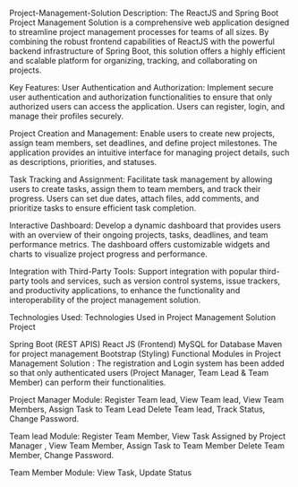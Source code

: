 Project-Management-Solution
Description:
The ReactJS and Spring Boot Project Management Solution is a comprehensive web application designed to streamline project management processes for teams of all sizes. By combining the robust frontend capabilities of ReactJS with the powerful backend infrastructure of Spring Boot, this solution offers a highly efficient and scalable platform for organizing, tracking, and collaborating on projects.

Key Features:
User Authentication and Authorization: Implement secure user authentication and authorization functionalities to ensure that only authorized users can access the application. Users can register, login, and manage their profiles securely.

Project Creation and Management: Enable users to create new projects, assign team members, set deadlines, and define project milestones. The application provides an intuitive interface for managing project details, such as descriptions, priorities, and statuses.

Task Tracking and Assignment: Facilitate task management by allowing users to create tasks, assign them to team members, and track their progress. Users can set due dates, attach files, add comments, and prioritize tasks to ensure efficient task completion.

Interactive Dashboard: Develop a dynamic dashboard that provides users with an overview of their ongoing projects, tasks, deadlines, and team performance metrics. The dashboard offers customizable widgets and charts to visualize project progress and performance.

Integration with Third-Party Tools: Support integration with popular third-party tools and services, such as version control systems, issue trackers, and productivity applications, to enhance the functionality and interoperability of the project management solution.

Technologies Used:
Technologies Used in Project Management Solution Project

Spring Boot (REST APIS)
React JS (Frontend)
MySQL for Database
Maven for project management
Bootstrap (Styling)
Functional Modules in Project Management Solution :
The registration and Login system has been added so that only authenticated users (Project Manager, Team Lead & Team Member) can perform their functionalities.

Project Manager Module:
Register Team lead, View Team lead, View Team Members, Assign Task to Team Lead Delete Team lead, Track Status, Change Password.

Team lead Module:
Register Team Member, View Task Assigned by Project Manager , View Team Member, Assign Task to Team Member Delete Team Member, Change Password.

Team Member Module: View Task, Update Status
